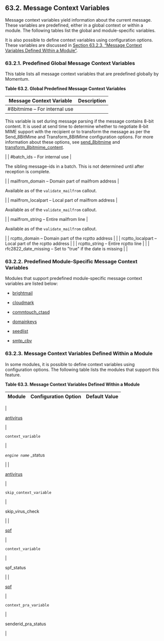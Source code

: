 ## 63.2. Message Context Variables

Message context variables yield information about the current message. These variables are predefined, either in a global context or within a module. The following tables list the global and module-specific variables.

It is also possible to define context variables using configuration options. These variables are discussed in [Section 63.2.3, “Message Context Variables Defined Within a Module”](policy.context-mess.php#policy.context-mess.module.defined "63.2.3. Message Context Variables Defined Within a Module").

### 63.2.1. Predefined Global Message Context Variables

This table lists all message context variables that are predefined globally by Momentum.

<a name="predefined-context-message-global"></a>

**Table 63.2. Global Predefined Message Context Variables**

| Message Context Variable | Description |
| --- | --- |
| #8bitmime – For internal use | 

This variable is set during message parsing if the message contains 8-bit content. It is used at send time to determine whether to negotiate 8-bit MIME support with the recipient or to transform the message as per the Send_8BitMime and Transform_8BitMime configuration options. For more information about these options, see [send_8bitmime](conf.ref.send_8bitmime.php "send_8bitmime") and [transform_8bitmime_content](conf.ref.transform_8bitmime_content.php "transform_8bitmime_content").

 |
| #batch_ids – For internal use | 

The sibling message-ids in a batch. This is not determined until after reception is complete.

 |
| mailfrom_domain – Domain part of mailfrom address | 

Available as of the `validate_mailfrom` callout.

 |
| mailfrom_localpart – Local part of mailfrom address | 

Available as of the `validate_mailfrom` callout.

 |
| mailfrom_string – Entire mailfrom line | 

Available as of the `validate_mailfrom` callout.

 |
| rcptto_domain – Domain part of the rcptto address |  |
| rcptto_localpart – Local part of the rcptto address |  |
| rcptto_string – Entire rcptto line |  |
| rfc2822_date_missing – Set to "true" if the date is missing |  |

### 63.2.2. Predefined Module-Specific Message Context Variables

Modules that support predefined module-specific message context variables are listed below:

*   [brightmail](modules.brightmail.php#modules.brightmail.context.variables "71.14.2. Message Context Variables")

*   [cloudmark](modules.cloudmark.php#modules.cloudmark.context.variables "71.18.3. Message Context Variables")

*   [commtouch_ctasd](modules.commtouch.php#modules.commtouch.context.variables "71.20.2. Message Context Variables")

*   [domainkeys](modules.domainkeys.php#modules.domainkeys.context.variables "71.28.3. Message Context Variables")

*   [seedlist](modules.seedlist.php#modules.seedlist.runtime.usage "71.62.2. Runtime Usage")

*   [smtp_cbv](modules.smtp_cbv.php#modules.smtp_cbv.context.variables "71.65.2. Message Context Variables")

### 63.2.3. Message Context Variables Defined Within a Module

In some modules, it is possible to define context variables using configuration options. The following table lists the modules that support this feature.

<a name="defined-context-message-module"></a>

**Table 63.3. Message Context Variables Defined Within a Module**

| Module | Configuration Option | Default Value |
| --- | --- | --- |
| 

[antivirus](modules.antivirus.php "71.6. antivirus – Antivirus")

 | 

`context_variable`

 | 

*`engine name`*      _status

 |
| 

[antivirus](modules.antivirus.php "71.6. antivirus – Antivirus")

 | 

`skip_context_variable`

 | 

skip_virus_check

 |
| 

[spf](modules.spf.php "71.68. spf Modules – spf_macros, spf_v1, and senderid (SPF v2)")

 | 

`context_variable`

 | 

spf_status

 |
| 

[spf](modules.spf.php "71.68. spf Modules – spf_macros, spf_v1, and senderid (SPF v2)")

 | 

`context_pra_variable`

 | 

senderid_pra_status

 |
